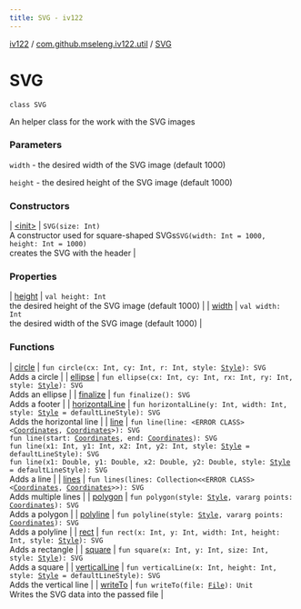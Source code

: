 ```yaml
---
title: SVG - iv122
---
```


[iv122](../../index.md) / [com.github.mseleng.iv122.util](../index.md) / [SVG](.)

# SVG

`class SVG`

An helper class for the work with the SVG images

### Parameters

`width` - the desired width of the SVG image (default 1000)

`height` - the desired height of the SVG image (default 1000)

### Constructors

| [&lt;init&gt;](-init-.md) | `SVG(size: Int)`<br>A constructor used for square-shaped SVGs`SVG(width: Int = 1000, height: Int = 1000)`<br>creates the SVG with the header |

### Properties

| [height](height.md) | `val height: Int`<br>the desired height of the SVG image (default 1000) |
| [width](width.md) | `val width: Int`<br>the desired width of the SVG image (default 1000) |

### Functions

| [circle](circle.md) | `fun circle(cx: Int, cy: Int, r: Int, style: `[`Style`](../-style/index.md)`): SVG`<br>Adds a circle |
| [ellipse](ellipse.md) | `fun ellipse(cx: Int, cy: Int, rx: Int, ry: Int, style: `[`Style`](../-style/index.md)`): SVG`<br>Adds an ellipse |
| [finalize](finalize.md) | `fun finalize(): SVG`<br>Adds a footer |
| [horizontalLine](horizontal-line.md) | `fun horizontalLine(y: Int, width: Int, style: `[`Style`](../-style/index.md)` = defaultLineStyle): SVG`<br>Adds the horizontal line |
| [line](line.md) | `fun line(line: <ERROR CLASS><`[`Coordinates`](../-coordinates/index.md)`, `[`Coordinates`](../-coordinates/index.md)`>): SVG`<br>`fun line(start: `[`Coordinates`](../-coordinates/index.md)`, end: `[`Coordinates`](../-coordinates/index.md)`): SVG`<br>`fun line(x1: Int, y1: Int, x2: Int, y2: Int, style: `[`Style`](../-style/index.md)` = defaultLineStyle): SVG`<br>`fun line(x1: Double, y1: Double, x2: Double, y2: Double, style: `[`Style`](../-style/index.md)` = defaultLineStyle): SVG`<br>Adds a line |
| [lines](lines.md) | `fun lines(lines: Collection<<ERROR CLASS><`[`Coordinates`](../-coordinates/index.md)`, `[`Coordinates`](../-coordinates/index.md)`>>): SVG`<br>Adds multiple lines |
| [polygon](polygon.md) | `fun polygon(style: `[`Style`](../-style/index.md)`, vararg points: `[`Coordinates`](../-coordinates/index.md)`): SVG`<br>Adds a polygon |
| [polyline](polyline.md) | `fun polyline(style: `[`Style`](../-style/index.md)`, vararg points: `[`Coordinates`](../-coordinates/index.md)`): SVG`<br>Adds a polyline |
| [rect](rect.md) | `fun rect(x: Int, y: Int, width: Int, height: Int, style: `[`Style`](../-style/index.md)`): SVG`<br>Adds a rectangle |
| [square](square.md) | `fun square(x: Int, y: Int, size: Int, style: `[`Style`](../-style/index.md)`): SVG`<br>Adds a square |
| [verticalLine](vertical-line.md) | `fun verticalLine(x: Int, height: Int, style: `[`Style`](../-style/index.md)` = defaultLineStyle): SVG`<br>Adds the vertical line |
| [writeTo](write-to.md) | `fun writeTo(file: `[`File`](http://docs.oracle.com/javase/6/docs/api/java/io/File.html)`): Unit`<br>Writes the SVG data into the passed file |

